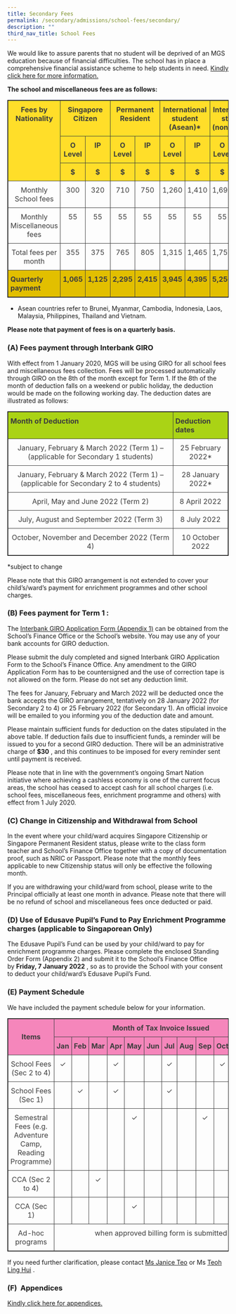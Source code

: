 ```yaml
---
title: Secondary Fees
permalink: /secondary/admissions/school-fees/secondary/
description: ""
third_nav_title: School Fees
---
```




We would like to assure parents that no student will be deprived of an MGS education because of financial difficulties. The school has in place a comprehensive financial assistance scheme to help students in need.&nbsp;[Kindly click here for more information.](https://staging.dt6ildc2mnegy.amplifyapp.com/secondary/admissions/financial-assistance-n-scholarships/)

**The school and miscellaneous fees are as follows:**

<style type="text/css">
.tg {
    border-collapse: collapse;
    border-spacing: 0;
    border: 1px solid;
}
.tg td {
    border: 1px solid;
    border-color: black;
    border-style: solid;
    border-width: 1px;
    overflow: hidden;
    padding: 10px 5px;
    word-break: normal;
}
.tg th {
    border: 1px solid;
    border-color: black;
    border-style: solid;
    border-width: 1px;
    font-weight: normal;
    overflow: hidden;
    padding: 10px 5px;
    word-break: normal;
}
.tg .tg-omza {
    border: 1px solid;
    background-color: #FFDE29;
    color: #3D3D3D;
    font-weight: bold;
    text-align: center;
    vertical-align: top
}
.tg .tg-uwnk {
    border: 1px solid;
    color: #3D3D3D;
    text-align: left;
    vertical-align: top
}
.tg .tg-4whn {
    border: 1px solid;
    background-color: #E2BF00;
    color: #3D3D3D;
    font-weight: bold;
    text-align: left;
    vertical-align: top
}
</style>
<table class="tg" width="100%">
  <thead>
    <tr>
      <th class="tg-omza" rowspan="3" width="20%">Fees by Nationality</th>
      <th colspan="2" class="tg-omza">Singapore Citizen</th>
      <th colspan="2" class="tg-omza">Permanent Resident</th>
      <th colspan="2" class="tg-omza">International student (Asean)*</th>
      <th colspan="2" class="tg-omza">International student (non-Asean)</th>
    </tr>
    <tr>
      <th class="tg-omza" width="10%">O Level</th>
      <th class="tg-omza" width="10%">IP</th>
      <th class="tg-omza" width="10%">O Level</th>
      <th class="tg-omza" width="10%">IP</th>
      <th class="tg-omza" width="10%">O Level</th>
      <th class="tg-omza" width="10%">IP</th>
      <th class="tg-omza" width="10%">O Level</th>
      <th class="tg-omza" width="10%">IP</th>
    </tr>
    <tr>
      <th class="tg-omza" width="10%">$</th>
      <th class="tg-omza" width="10%">$</th>
      <th class="tg-omza" width="10%">$</th>
      <th class="tg-omza" width="10%">$</th>
      <th class="tg-omza" width="10%">$</th>
      <th class="tg-omza" width="10%">$</th>
      <th class="tg-omza" width="10%">$</th>
      <th class="tg-omza" width="10%">$</th>
    </tr>
  </thead>
  <tbody>
    <tr>
      <td class="tg-uwnk" width="20%">Monthly School fees</td>
      <td class="tg-uwnk" width="10%">300</td>
      <td class="tg-uwnk" width="10%">320</td>
      <td class="tg-uwnk" width="10%">710</td>
      <td class="tg-uwnk" width="10%">750</td>
      <td class="tg-uwnk" width="10%">1,260</td>
      <td class="tg-uwnk" width="10%">1,410</td>
      <td class="tg-uwnk" width="10%">1,695</td>
      <td class="tg-uwnk" width="10%">1,900</td>
    </tr>
    <tr>
      <td class="tg-uwnk" width="20%">Monthly Miscellaneous fees</td>
      <td class="tg-uwnk" width="10%">55</td>
      <td class="tg-uwnk" width="10%">55</td>
      <td class="tg-uwnk" width="10%">55</td>
      <td class="tg-uwnk" width="10%">55</td>
      <td class="tg-uwnk" width="10%">55</td>
      <td class="tg-uwnk" width="10%">55</td>
      <td class="tg-uwnk" width="10%">55</td>
      <td class="tg-uwnk" width="10%">55</td>
    </tr>
    <tr>
      <td class="tg-uwnk" width="20%">Total fees per month</td>
      <td class="tg-uwnk" width="10%">355</td>
      <td class="tg-uwnk" width="10%">375</td>
      <td class="tg-uwnk" width="10%">765</td>
      <td class="tg-uwnk" width="10%">805</td>
      <td class="tg-uwnk" width="10%">1,315</td>
      <td class="tg-uwnk" width="10%">1,465</td>
      <td class="tg-uwnk" width="10%">1,750</td>
      <td class="tg-uwnk" width="10%">1,955</td>
    </tr>
    <tr>
      <td class="tg-4whn" width="20%">Quarterly payment</td>
      <td class="tg-4whn" width="10%">1,065</td>
      <td class="tg-4whn" width="10%">1,125</td>
      <td class="tg-4whn" width="10%">2,295</td>
      <td class="tg-4whn" width="10%">2,415</td>
      <td class="tg-4whn" width="10%">3,945</td>
      <td class="tg-4whn" width="10%">4,395</td>
      <td class="tg-4whn" width="10%">5,250</td>
      <td class="tg-4whn" width="10%">5,865</td>
    </tr>
  </tbody>
</table>



* Asean countries refer to Brunei, Myanmar, Cambodia, Indonesia, Laos, Malaysia, Philippines, Thailand and Vietnam.

**Please note that payment of fees is on a quarterly basis.**

### (A) Fees payment through Interbank GIRO

With effect from 1 January 2020, MGS will be using GIRO for all school fees and miscellaneous fees collection. Fees will be processed automatically through GIRO on the 8th of the month except for Term 1. If the 8th of the month of deduction falls on a weekend or public holiday, the deduction would be made on the following working day. The deduction dates are illustrated as follows:

<style type="text/css">
.tg {
	border:1px solid;
    border-collapse: collapse;
    border-spacing: 0;
}
.tg td {
	border:1px solid;
    border-color: black;
    border-style: solid;
    border-width: 1px;
    overflow: hidden;
    padding: 10px 5px;
    word-break: normal;
}
.tg th {
	border:1px solid;
    border-color: black;
    border-style: solid;
    border-width: 1px;
    font-weight: normal;
    overflow: hidden;
    padding: 10px 5px;
    word-break: normal;
}
.tg .tg-uwnk {
	border:1px solid;
    color: #3D3D3D;
    text-align: left;
    vertical-align: top
}
.tg .tg-3dzt {
	border:1px solid;
    background-color: #AAD315;
    color: #3D3D3D;
    font-weight: bold;
    text-align: left;
    vertical-align: top
}
</style>
<table class="tg" width="100%">
  <thead>
    <tr>
      <th class="tg-3dzt" width="75%">Month of Deduction</th>
      <th class="tg-3dzt" width="25%">Deduction dates</th>
    </tr>
  </thead>
  <tbody>
    <tr>
      <td class="tg-uwnk" width="75%">January, February &amp; March 2022 (Term 1) – (applicable for Secondary 1 students)</td>
      <td class="tg-uwnk" width="25%">25 February 2022*</td>
    </tr>
    <tr>
      <td class="tg-uwnk" width="75%">January, February &amp; March 2022 (Term 1) – (applicable for Secondary 2 to 4 students)</td>
      <td class="tg-uwnk" width="25%">28 January 2022*</td>
    </tr>
    <tr>
      <td class="tg-uwnk" width="75%">April, May and June 2022 (Term 2)</td>
      <td class="tg-uwnk" width="25%">8 April 2022</td>
    </tr>
    <tr>
      <td class="tg-uwnk" width="75%">July, August and September 2022 (Term 3)</td>
      <td class="tg-uwnk" width="25%">8 July 2022</td>
    </tr>
    <tr>
      <td class="tg-uwnk" width="75%">October, November and December 2022 (Term 4)</td>
      <td class="tg-uwnk" width="25%">10 October 2022</td>
    </tr>
  </tbody>
</table>


*subject to change

Please note that this GIRO arrangement is not extended to cover your child’s/ward’s payment for enrichment programmes and other school charges.

### (B) Fees payment for Term 1 :

The&nbsp;[Interbank GIRO Application Form (Appendix 1)](https://drive.google.com/file/d/1-NA2hyQirvFf_r-02vIokoCPg-9vDVdD/view?usp=sharing)&nbsp;can be obtained from the School’s Finance Office or the&nbsp;School’s website. You may use any of your bank accounts for GIRO deduction.  

Please submit the duly completed and signed Interbank GIRO Application Form to the School’s Finance Office. Any amendment to the GIRO Application Form has to be countersigned and the use of correction tape is not allowed on the form. Please do not set any deduction limit.  

The fees for January, February and March 2022 will be deducted once the bank accepts the GIRO arrangement, tentatively on 28 January 2022 (for Secondary 2 to 4) or 25 February 2022 (for Secondary 1). An official invoice will be emailed to you informing you of the deduction date and amount.

Please maintain sufficient funds for deduction on the dates stipulated in the above table. If deduction fails due to insufficient funds, a reminder will be issued to you for a second GIRO deduction. There will be an administrative charge of&nbsp;**$30**&nbsp;, and this continues to be imposed for every reminder sent until payment is received.  

Please note that in line with the government’s ongoing Smart Nation initiative where achieving a cashless economy is one of the current focus areas, the school has ceased to accept cash for all school charges (i.e. school fees, miscellaneous fees, enrichment programme and others) with effect from 1 July 2020.

### (C) Change in Citizenship and Withdrawal from School&nbsp;

In the event where your child/ward acquires Singapore Citizenship or Singapore Permanent Resident status, please write to the class form teacher and School’s Finance Office together with a copy of documentation proof, such as NRIC or Passport. Please note that the monthly fees applicable to new Citizenship status will only be effective the following month.

If you are withdrawing your child/ward from school, please write to the Principal officially at least one month in advance. Please note that there will be no refund of school and miscellaneous fees once deducted or paid.&nbsp;

### (D) Use of Edusave Pupil’s Fund to Pay Enrichment Programme charges (applicable to Singaporean Only)

The Edusave Pupil’s Fund can be used by your child/ward to pay for enrichment programme charges. Please complete the enclosed Standing Order Form (Appendix 2) and submit it to the School’s Finance Office by&nbsp;**Friday, 7 January 2022**&nbsp;, so as to provide the School with your consent to deduct your child/ward’s Edusave Pupil’s Fund. 

### (E) Payment Schedule

We have included the payment schedule below for your information.

<style type="text/css">
.tg {
    border: 1px solid;
    border-collapse: collapse;
    border-spacing: 0;
}
.tg td {
    border: 1px solid;
    border-color: black;
    border-style: solid;
    border-width: 1px;
    overflow: hidden;
    padding: 10px 5px;
    word-break: normal;
}
.tg th {
    border: 1px solid;
    border-color: black;
    border-style: solid;
    border-width: 1px;
    font-weight: normal;
    overflow: hidden;
    padding: 10px 5px;
    word-break: normal;
}
.tg .tg-uwnk {
    border: 1px solid;
    color: #3D3D3D;
    text-align: center;
    vertical-align: top
}
.tg .tg-pink {
    border: 1px solid;
    background-color: #F586BB;
    color: #3D3D3D;
    font-weight: bold;
    text-align: center;
    vertical-align: middle;
}
</style>
<table class="tg" width="100%">
  <thead>
    <tr>
      <th class="tg-pink" rowspan="2" width="40%">Items</th>
      <th class="tg-pink" colspan="12" width="60%">Month of Tax Invoice Issued</th>
    </tr>
    <tr>
      <th class="tg-pink" width="5%">Jan</th>
      <th class="tg-pink" width="5%">Feb</th>
      <th class="tg-pink" width="5%">Mar</th>
      <th class="tg-pink" width="5%">Apr</th>
      <th class="tg-pink" width="5%">May</th>
      <th class="tg-pink" width="5%">Jun</th>
      <th class="tg-pink" width="5%">Jul</th>
      <th class="tg-pink" width="5%">Aug</th>
      <th class="tg-pink" width="5%">Sep</th>
      <th class="tg-pink" width="5%">Oct</th>
      <th class="tg-pink" width="5%">Nov</th>
      <th class="tg-pink" width="5%">Dec</th>
    </tr>
  </thead>
  <tbody>
    <tr>
      <td class="tg-uwnk" width="40%">School Fees (Sec 2 to 4)</td>
      <td class="tg-uwnk" width="5%">✓</td>
      <td class="tg-uwnk" width="5%">&nbsp;</td>
      <td class="tg-uwnk" width="5%">&nbsp;</td>
      <td class="tg-uwnk" width="5%">✓</td>
      <td class="tg-uwnk" width="5%">&nbsp;</td>
      <td class="tg-uwnk" width="5%">&nbsp;</td>
      <td class="tg-uwnk" width="5%">✓</td>
      <td class="tg-uwnk" width="5%">&nbsp;</td>
      <td class="tg-uwnk" width="5%">&nbsp;</td>
      <td class="tg-uwnk" width="5%">✓</td>
      <td class="tg-uwnk" width="5%">&nbsp;</td>
      <td class="tg-uwnk" width="5%">&nbsp;</td>
    </tr>
    <tr>
      <td class="tg-uwnk" width="40%">School Fees (Sec 1)</td>
      <td class="tg-uwnk" width="5%">&nbsp;</td>
      <td class="tg-uwnk" width="5%">✓</td>
      <td class="tg-uwnk" width="5%">&nbsp;</td>
      <td class="tg-uwnk" width="5%">✓</td>
      <td class="tg-uwnk" width="5%">&nbsp;</td>
      <td class="tg-uwnk" width="5%">&nbsp;</td>
      <td class="tg-uwnk" width="5%">✓</td>
      <td class="tg-uwnk" width="5%">&nbsp;</td>
      <td class="tg-uwnk" width="5%">&nbsp;</td>
      <td class="tg-uwnk" width="5%">&nbsp;</td>
      <td class="tg-uwnk" width="5%">&nbsp;</td>
      <td class="tg-uwnk" width="5%">&nbsp;</td>
    </tr>
    <tr>
      <td class="tg-uwnk" width="40%">Semestral Fees (e.g. Adventure Camp, Reading Programme)</td>
      <td class="tg-uwnk" width="5%">&nbsp;</td>
      <td class="tg-uwnk" width="5%">&nbsp;</td>
      <td class="tg-uwnk" width="5%">&nbsp;</td>
      <td class="tg-uwnk" width="5%">&nbsp;</td>
      <td class="tg-uwnk" width="5%">✓</td>
      <td class="tg-uwnk" width="5%">&nbsp;</td>
      <td class="tg-uwnk" width="5%">&nbsp;</td>
      <td class="tg-uwnk" width="5%">&nbsp;</td>
      <td class="tg-uwnk" width="5%">✓</td>
      <td class="tg-uwnk" width="5%">&nbsp;</td>
      <td class="tg-uwnk" width="5%">&nbsp;</td>
      <td class="tg-uwnk" width="5%">&nbsp;</td>
    </tr>
    <tr>
      <td class="tg-uwnk" width="40%">CCA (Sec 2 to 4)</td>
      <td class="tg-uwnk" width="5%">&nbsp;</td>
      <td class="tg-uwnk" width="5%">&nbsp;</td>
      <td class="tg-uwnk" width="5%">✓</td>
      <td class="tg-uwnk" width="5%">&nbsp;</td>
      <td class="tg-uwnk" width="5%">&nbsp;</td>
      <td class="tg-uwnk" width="5%">&nbsp;</td>
      <td class="tg-uwnk" width="5%">&nbsp;</td>
      <td class="tg-uwnk" width="5%">&nbsp;</td>
      <td class="tg-uwnk" width="5%">&nbsp;</td>
      <td class="tg-uwnk" width="5%">&nbsp;</td>
      <td class="tg-uwnk" width="5%">&nbsp;</td>
      <td class="tg-uwnk" width="5%">&nbsp;</td>
    </tr>
    <tr>
      <td class="tg-uwnk">CCA (Sec 1)</td>
      <td class="tg-uwnk">&nbsp;</td>
      <td class="tg-uwnk">&nbsp;</td>
      <td class="tg-uwnk">&nbsp;</td>
      <td class="tg-uwnk">&nbsp;</td>
      <td class="tg-uwnk">✓</td>
      <td class="tg-uwnk">&nbsp;</td>
      <td class="tg-uwnk">&nbsp;</td>
      <td class="tg-uwnk">&nbsp;</td>
      <td class="tg-uwnk">&nbsp;</td>
      <td class="tg-uwnk">&nbsp;</td>
      <td class="tg-uwnk">&nbsp;</td>
      <td class="tg-uwnk">&nbsp;</td>
    </tr>
    <tr>
      <td class="tg-uwnk" width="40%">Ad-hoc programs</td>
      <td class="tg-uwnk" colspan="12">when approved billing form is submitted</td>
    </tr>
  </tbody>
</table>


If you need further clarification, please contact&nbsp;[Ms Janice Teo](mailto:janice_teo@mgs.sch.edu.sg)&nbsp;or&nbsp;Ms&nbsp;[Teoh Ling Hui](mailto:teoh_ling_hui@msg.sch.edu.sg)&nbsp;.

### (F)&nbsp; Appendices

[Kindly click here for appendices.](https://drive.google.com/drive/folders/1BDgtWQMTX8t_l6so2RyBuY2HEzJ-hp4v?usp=sharing)